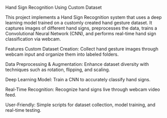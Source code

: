 Hand Sign Recognition Using Custom Dataset

This project implements a Hand Sign Recognition system that uses a deep learning model trained on a customly created hand gesture dataset. It captures images of different hand signs, preprocesses the data, trains a Convolutional Neural Network (CNN), and performs real-time hand sign classification via webcam.

Features
Custom Dataset Creation: Collect hand gesture images through webcam input and organize them into labeled folders.

Data Preprocessing & Augmentation: Enhance dataset diversity with techniques such as rotation, flipping, and scaling.

Deep Learning Model: Train a CNN to accurately classify hand signs.

Real-Time Recognition: Recognize hand signs live through webcam video feed.

User-Friendly: Simple scripts for dataset collection, model training, and real-time testing.
